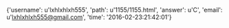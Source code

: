 {'username': u'lxhlxhlxh555', 'path': u'1155/1155.html', 'answer': u'C', 'email': u'lxhlxhlxh555@gmail.com', 'time': '2016-02-23:21:42:01'}